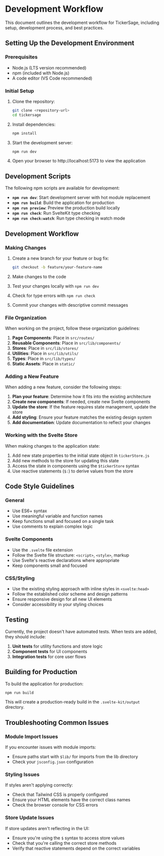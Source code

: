 # Development Workflow

This document outlines the development workflow for TickerSage, including setup, development process, and best practices.

## Setting Up the Development Environment

### Prerequisites

- Node.js (LTS version recommended)
- npm (included with Node.js)
- A code editor (VS Code recommended)

### Initial Setup

1. Clone the repository:
   ```bash
   git clone <repository-url>
   cd tickersage
   ```

2. Install dependencies:
   ```bash
   npm install
   ```

3. Start the development server:
   ```bash
   npm run dev
   ```

4. Open your browser to http://localhost:5173 to view the application

## Development Scripts

The following npm scripts are available for development:

- **`npm run dev`**: Start development server with hot module replacement
- **`npm run build`**: Build the application for production
- **`npm run preview`**: Preview the production build locally
- **`npm run check`**: Run SvelteKit type checking
- **`npm run check:watch`**: Run type checking in watch mode

## Development Workflow

### Making Changes

1. Create a new branch for your feature or bug fix:
   ```bash
   git checkout -b feature/your-feature-name
   ```

2. Make changes to the code
3. Test your changes locally with `npm run dev`
4. Check for type errors with `npm run check`
5. Commit your changes with descriptive commit messages

### File Organization

When working on the project, follow these organization guidelines:

1. **Page Components**: Place in `src/routes/`
2. **Reusable Components**: Place in `src/lib/components/`
3. **Stores**: Place in `src/lib/stores/`
4. **Utilities**: Place in `src/lib/utils/`
5. **Types**: Place in `src/lib/types/`
6. **Static Assets**: Place in `static/`

### Adding a New Feature

When adding a new feature, consider the following steps:

1. **Plan your feature**: Determine how it fits into the existing architecture
2. **Create new components**: If needed, create new Svelte components
3. **Update the store**: If the feature requires state management, update the store
4. **Add styling**: Ensure your feature matches the existing design system
5. **Add documentation**: Update documentation to reflect your changes

### Working with the Svelte Store

When making changes to the application state:

1. Add new state properties to the initial state object in `tickerStore.js`
2. Add new methods to the store for updating this state
3. Access the state in components using the `$tickerStore` syntax
4. Use reactive statements (`$:`) to derive values from the store

## Code Style Guidelines

### General

- Use ES6+ syntax
- Use meaningful variable and function names
- Keep functions small and focused on a single task
- Use comments to explain complex logic

### Svelte Components

- Use the `.svelte` file extension
- Follow the Svelte file structure: `<script>`, `<style>`, markup
- Use Svelte's reactive declarations where appropriate
- Keep components small and focused

### CSS/Styling

- Use the existing styling approach with inline styles in `<svelte:head>`
- Follow the established color scheme and design patterns
- Ensure responsive design for all new UI elements
- Consider accessibility in your styling choices

## Testing

Currently, the project doesn't have automated tests. When tests are added, they should include:

1. **Unit tests** for utility functions and store logic
2. **Component tests** for UI components
3. **Integration tests** for core user flows

## Building for Production

To build the application for production:

```bash
npm run build
```

This will create a production-ready build in the `.svelte-kit/output` directory.

## Troubleshooting Common Issues

### Module Import Issues

If you encounter issues with module imports:
- Ensure paths start with `$lib/` for imports from the lib directory
- Check your `jsconfig.json` configuration

### Styling Issues

If styles aren't applying correctly:
- Check that Tailwind CSS is properly configured
- Ensure your HTML elements have the correct class names
- Check the browser console for CSS errors

### Store Update Issues

If store updates aren't reflecting in the UI:
- Ensure you're using the `$` syntax to access store values
- Check that you're calling the correct store methods
- Verify that reactive statements depend on the correct variables 